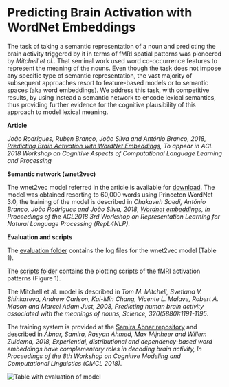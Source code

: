 # Predicting Brain Activation with WordNet Embeddings

The task of taking a semantic representation of a noun and predicting the brain activity triggered by it in terms of fMRI spatial patterns was pioneered by *Mitchell et al.*.
That seminal work used word co-occurrence features to represent the meaning of the nouns. Even though the task does not impose any specific type of semantic representation, the vast majority of subsequent approaches resort to feature-based models or to semantic spaces (aka word embeddings).
We address this task, with competitive results, by using instead a semantic network to encode lexical semantics, thus providing further evidence for the cognitive plausibility of this approach to model lexical meaning.

**Article**

*João Rodrigues, Ruben Branco, João Silva and António Branco, 2018, [Predicting Brain Activation with WordNet Embeddings](https://sites.google.com/view/cognitivews2018/accepted-papers), To appear in ACL 2018 Workshop on Cognitive Aspects of Computational Language Learning and Processing*

**Semantic network (wnet2vec)**

The wnet2vec model referred in the article is available for [download](http://lxcenter.di.fc.ul.pt/wnet2vec_brain.tar.gz).
The model was obtained resorting to 60,000 words using Princeton WordNet 3.0, the training of the model is described in *Chakaveh Saedi, António Branco, João Rodrigues and João Silva, 2018, [Wordnet embeddings](https://sites.google.com/site/repl4nlp2018/accepted-papers), In Proceedings of the ACL2018 3rd Workshop on Representation Learning for Natural Language Processing (RepL4NLP)*. 

**Evaluation and scripts**

The [evaluation folder](https://github.com/nlx-group/Semantic-Brain-Activation/tree/master/evaluations) contains the log files for the wnet2vec model (Table 1).

The [scripts folder](https://github.com/nlx-group/Semantic-Brain-Activation/tree/master/scripts) contains the plotting scripts of the fMRI activation patterns (Figure 1). 

The Mitchell et al. model is described in *Tom M. Mitchell, Svetlana V. Shinkareva, Andrew Carlson, Kai-Min Chang, Vicente L. Malave, Robert A. Mason and Marcel Adam Just, 2008, Predicting human brain activity associated with the meanings of nouns, Science, 320(5880):1191-1195*.

The training system is provided at the [Samira Abnar repository](https://github.com/samiraabnar/NeuroSemantics/) and described in *Abnar, Samira, Rasyan Ahmed, Max Mijnheer and Willem Zuidema, 2018, Experiential, distributional and dependency-based word embeddings have complementary roles in decoding brain activity, In Proceedings of the 8th Workshop on Cognitive Modeling and Computational Linguistics (CMCL 2018)*.

![Table with evaluation of model](https://github.com/nlx-group/Semantic-Brain-Activation/blob/master/fmri_table.png)

